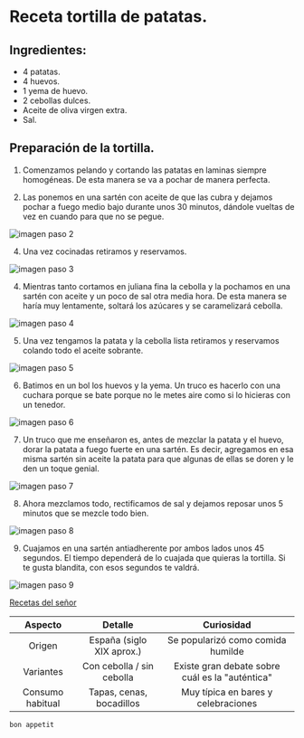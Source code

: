 # Receta tortilla de patatas.
## Ingredientes:
- 4 patatas.
- 4 huevos. 
- 1 yema de huevo.
- 2 cebollas dulces.
- Aceite de oliva virgen extra.
- Sal.
 <!-- No borrar ningun ingrediente.-->
## Preparación de la tortilla.
1. Comenzamos pelando y cortando las patatas en laminas siempre homogéneas. De esta manera se va a pochar de manera perfecta.

2. Las ponemos en una sartén con aceite de que las cubra y dejamos pochar a fuego medio bajo durante unos 30 minutos, dándole vueltas de vez en cuando para que no se pegue. 

 ![imagen paso 2](https://github.com/eljoviz/Tutorial-Markdown/blob/main/imagenes/mejor-patata-para-tortilla%202.jpg)

4. Una vez cocinadas retiramos y reservamos.

 ![imagen paso 3](https://github.com/eljoviz/Tutorial-Markdown/blob/main/imagenes/pochar-patata3.jpg)

4. Mientras tanto cortamos en juliana fina la cebolla y la pochamos en una sartén con aceite y un poco de sal otra media hora. De esta manera se haría muy lentamente, soltará los azúcares y se caramelizará cebolla.

![imagen paso 4](https://github.com/eljoviz/Tutorial-Markdown/blob/main/imagenes/pochar-cebolla4.jpg)

5. Una vez tengamos la patata y la cebolla lista retiramos y reservamos colando todo el aceite sobrante. 

![imagen paso 5](https://github.com/eljoviz/Tutorial-Markdown/blob/main/imagenes/cebolla-dulce5.jpg)

6. Batimos en un bol los huevos y la yema. Un truco es hacerlo con una cuchara porque se bate porque no le metes aire como si lo hicieras con un tenedor. 

![imagen paso 6](https://github.com/eljoviz/Tutorial-Markdown/blob/main/imagenes/huevos-para-tortilla6.jpg)

7. Un truco que me enseñaron es, antes de mezclar la patata y el huevo, dorar la patata a fuego fuerte en una sartén. Es decir, agregamos en esa misma sartén sin aceite la patata para que algunas de ellas se doren y le den un toque genial. 

![imagen paso 7](https://github.com/eljoviz/Tutorial-Markdown/blob/main/imagenes/dorar-patata7.jpg)

8. Ahora mezclamos todo, rectificamos de sal y dejamos reposar unos 5 minutos que se mezcle todo bien. 

![imagen paso 8](https://github.com/eljoviz/Tutorial-Markdown/blob/main/imagenes/reposar-patatas-huevos8.jpg)

9. Cuajamos en una sartén antiadherente por ambos lados unos 45 segundos. El tiempo dependerá de lo cuajada que quieras la tortilla. Si te gusta blandita, con esos segundos te valdrá.

![imagen paso 9](https://github.com/eljoviz/Tutorial-Markdown/blob/main/imagenes/hacer-tortilla-con-cebolla9.jpg)

<!--Enlace-del-que-se-saco-la-informacion-->

[Recetas del señor](https://recetasdecocina.elmundo.es/2024/09/tortilla-de-patatas-con-cebolla-receta-facil.html)

|Aspecto            | Detalle                          | Curiosidad |
|:-----------------:|:--------------------------------:|:-------------------------------------:|
|Origen             | España (siglo XIX aprox.)        | Se popularizó como comida humilde|
|Variantes          | Con cebolla / sin cebolla        | Existe gran debate sobre cuál es la "auténtica"|
|Consumo habitual   | Tapas, cenas, bocadillos         | Muy típica en bares y celebraciones|

`bon appetit`
